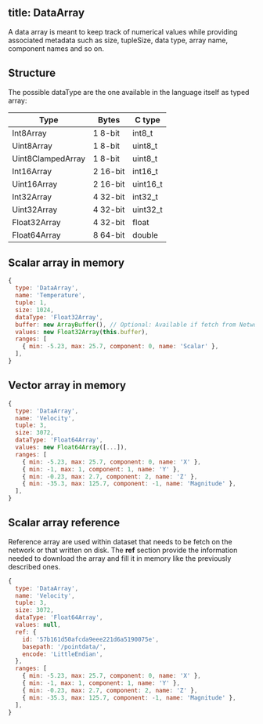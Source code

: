 title: DataArray
---

A data array is meant to keep track of numerical values while providing associated metadata such as size, tupleSize, data type, array name, component names and so on.

## Structure

The possible dataType are the one available in the language itself as typed array:

| Type              | Bytes    | C type   |
| ----------------- | -------- | -------- |
| Int8Array         | 1 8-bit  | int8_t   |
| Uint8Array        | 1 8-bit  | uint8_t  |  
| Uint8ClampedArray | 1 8-bit  | uint8_t  |  
| Int16Array        | 2 16-bit | int16_t  |  
| Uint16Array       | 2 16-bit | uint16_t |  
| Int32Array        | 4 32-bit | int32_t  |  
| Uint32Array       | 4 32-bit | uint32_t |  
| Float32Array      | 4 32-bit | float    |
| Float64Array      | 8 64-bit | double   |


## Scalar array in memory

```js
{
  type: 'DataArray',
  name: 'Temperature',
  tuple: 1,
  size: 1024,
  dataType: 'Float32Array',
  buffer: new ArrayBuffer(), // Optional: Available if fetch from Network
  values: new Float32Array(this.buffer),
  ranges: [
    { min: -5.23, max: 25.7, component: 0, name: 'Scalar' },
  ],
}
``` 

## Vector array in memory

```js
{
  type: 'DataArray',
  name: 'Velocity',
  tuple: 3,
  size: 3072,
  dataType: 'Float64Array',
  values: new Float64Array([...]),
  ranges: [
    { min: -5.23, max: 25.7, component: 0, name: 'X' },
    { min: -1, max: 1, component: 1, name: 'Y' },
    { min: -0.23, max: 2.7, component: 2, name: 'Z' },
    { min: -35.3, max: 125.7, component: -1, name: 'Magnitude' },
  ],
}
``` 

## Scalar array reference

Reference array are used within dataset that needs to be fetch on the network
or that written on disk.
The __ref__ section provide the information needed to download the array and fill
it in memory like the previously described ones.

```js
{
  type: 'DataArray',
  name: 'Velocity',
  tuple: 3,
  size: 3072,
  dataType: 'Float64Array',
  values: null,
  ref: {
    id: '57b161d50afcda9eee221d6a5190075e',
    basepath: '/pointdata/',
    encode: 'LittleEndian',
  },
  ranges: [
    { min: -5.23, max: 25.7, component: 0, name: 'X' },
    { min: -1, max: 1, component: 1, name: 'Y' },
    { min: -0.23, max: 2.7, component: 2, name: 'Z' },
    { min: -35.3, max: 125.7, component: -1, name: 'Magnitude' },
  ],
}
``` 
